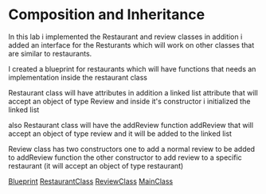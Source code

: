 # Composition and Inheritance

In this lab i implemented the Restaurant and review classes in addition i added an interface for the Resturants
which will work on other classes that are similar to restaurants.

I created a blueprint for restaurants  which will have functions that needs an implementation inside the restaurant class

Restaurant class will have attributes in addition a linked list attribute that will accept an object of type Review
and inside it's constructor i initialized the linked list

also Restaurant class will have the addReview function addReview that will accept an object of type review
and it will be added to the linked list 

Review class has two constructors one to add a normal review to be added to addReview function
the other constructor to add review to a specific restaurant (it will accept an object of type restaurant)

[Blueprint](./lib/src/main/java/inheritance/bluePrintForResturants.java)
[RestaurantClass](./lib/src/main/java/inheritance/Restaurant.java)
[ReviewClass](./lib/src/main/java/inheritance/Review.java)
[MainClass](./lib/src/main/java/inheritance/Main.java)
